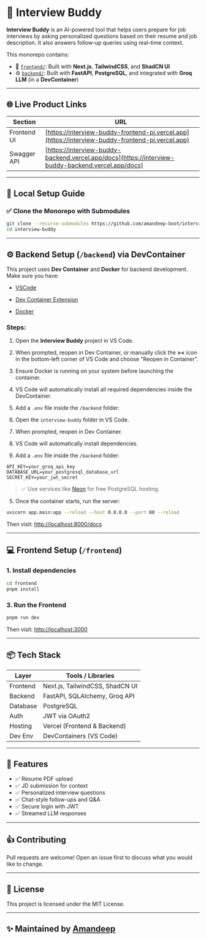 # 🧠 Interview Buddy

**Interview Buddy** is an AI-powered tool that helps users prepare for job interviews by asking personalized questions based on their resume and job description. It also answers follow-up queries using real-time context.

This monorepo contains:

- 🎨 [`frontend/`](./frontend): Built with **Next.js**, **TailwindCSS**, and **ShadCN UI**
- ⚙️ [`backend/`](./backend): Built with **FastAPI**, **PostgreSQL**, and integrated with **Groq LLM** (in a **DevContainer**)

---

## 🌐 Live Product Links

| Section     | URL                                                                                                |
| ----------- | -------------------------------------------------------------------------------------------------- |
| Frontend UI | [https://interview-buddy-frontend-pi.vercel.app](https://interview-buddy-frontend-pi.vercel.app)   |
| Swagger API | [https://interview-buddy-backend.vercel.app/docs](https://interview-buddy-backend.vercel.app/docs) |

---

## 💪 Local Setup Guide

### ✅ Clone the Monorepo with Submodules

```bash
git clone --recurse-submodules https://github.com/amandeep-boot/interview-buddy.git
cd interview-buddy
```

---

## ⚙️ Backend Setup (`/backend`) via DevContainer

This project uses **Dev Container** and **Docker** for backend development. Make sure you have:

- [VSCode](https://code.visualstudio.com/download)

- [Dev Container Extension](https://marketplace.visualstudio.com/items?itemName=ms-vscode-remote.remote-containers)

- [Docker](https://www.docker.com/get-started/) 


### Steps:

1. Open the **Interview Buddy** project in VS Code.

2. When prompted, reopen in Dev Container, or manually click the **><** icon in the bottom-left corner of VS Code and choose "Reopen in Container".

3. Ensure Docker is running on your system before launching the container.

4. VS Code will automatically install all required dependencies inside the DevContainer.

5. Add a `.env` file inside the `/backend` folder:

6. Open the `interview-buddy` folder in VS Code.

7. When prompted, reopen in Dev Container.

8. VS Code will automatically install dependencies.

9. Add a `.env` file inside the `/backend` folder:

```env
API_KEY=your_groq_api_key
DATABASE_URL=your_postgresql_database_url
SECRET_KEY=your_jwt_secret
```

> ✅ Use services like [Neon](https://neon.tech) for free PostgreSQL hosting.

5. Once the container starts, run the server:

```bash
uvicorn app.main:app --reload --host 0.0.0.0 --port 80 --reload
```

Then visit: [http://localhost:8000/docs](http://localhost:8000/docs)

---

## 💻 Frontend Setup (`/frontend`)

### 1. Install dependencies

```bash
cd frontend
pnpm install
```

### 3. Run the Frontend

```bash
pnpm run dev
```

Then visit: [http://localhost:3000](http://localhost:3000)

---

## 📦 Tech Stack

| Layer    | Tools / Libraries               |
| -------- | ------------------------------- |
| Frontend | Next.js, TailwindCSS, ShadCN UI |
| Backend  | FastAPI, SQLAlchemy, Groq API   |
| Database | PostgreSQL                      |
| Auth     | JWT via OAuth2                  |
| Hosting  | Vercel (Frontend & Backend)     |
| Dev Env  | DevContainers (VS Code)         |

---

## 🚀 Features

- ✅ Resume PDF upload
- ✅ JD submission for context
- ✅ Personalized interview questions
- ✅ Chat-style follow-ups and Q&A
- ✅ Secure login with JWT
- ✅ Streamed LLM responses

---

## 👍 Contributing

Pull requests are welcome! Open an issue first to discuss what you would like to change.

---

## 📍 License

This project is licensed under the MIT License.

---

## ✨ Maintained by [Amandeep](https://github.com/amandeep-boot)


